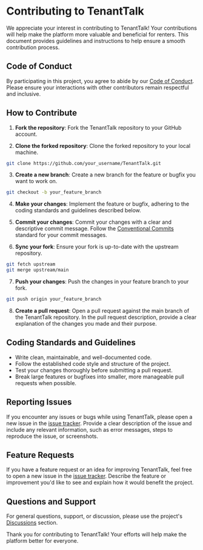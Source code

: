 # Contributing to TenantTalk

We appreciate your interest in contributing to TenantTalk! Your contributions will help make the platform more valuable and beneficial for renters. This document provides guidelines and instructions to help ensure a smooth contribution process.

## Code of Conduct

By participating in this project, you agree to abide by our [Code of Conduct](CODE_OF_CONDUCT.md). Please ensure your interactions with other contributors remain respectful and inclusive.

## How to Contribute

1. **Fork the repository**: Fork the TenantTalk repository to your GitHub account.

2. **Clone the forked repository**: Clone the forked repository to your local machine.

```bash
git clone https://github.com/your_username/TenantTalk.git
```

3. **Create a new branch**: Create a new branch for the feature or bugfix you want to work on.

```bash
git checkout -b your_feature_branch
```

4. **Make your changes**: Implement the feature or bugfix, adhering to the coding standards and guidelines described below.

5. **Commit your changes**: Commit your changes with a clear and descriptive commit message. Follow the [Conventional Commits](https://www.conventionalcommits.org/) standard for your commit messages.

6. **Sync your fork**: Ensure your fork is up-to-date with the upstream repository.

```bash
git fetch upstream
git merge upstream/main
```

7. **Push your changes**: Push the changes in your feature branch to your fork.

```bash
git push origin your_feature_branch
```

8. **Create a pull request**: Open a pull request against the main branch of the TenantTalk repository. In the pull request description, provide a clear explanation of the changes you made and their purpose.

## Coding Standards and Guidelines

- Write clean, maintainable, and well-documented code.
- Follow the established code style and structure of the project.
- Test your changes thoroughly before submitting a pull request.
- Break large features or bugfixes into smaller, more manageable pull requests when possible.

## Reporting Issues

If you encounter any issues or bugs while using TenantTalk, please open a new issue in the [issue tracker](https://github.com/your_username/TenantTalk/issues). Provide a clear description of the issue and include any relevant information, such as error messages, steps to reproduce the issue, or screenshots.

## Feature Requests

If you have a feature request or an idea for improving TenantTalk, feel free to open a new issue in the [issue tracker](https://github.com/your_username/TenantTalk/issues). Describe the feature or improvement you'd like to see and explain how it would benefit the project.

## Questions and Support

For general questions, support, or discussion, please use the project's [Discussions](https://github.com/your_username/TenantTalk/discussions) section.

Thank you for contributing to TenantTalk! Your efforts will help make the platform better for everyone.
